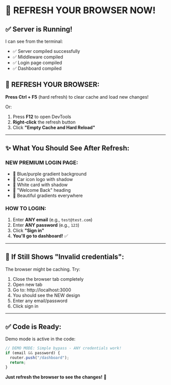 # 🔄 REFRESH YOUR BROWSER NOW!

## ✅ Server is Running!

I can see from the terminal:
- ✅ Server compiled successfully
- ✅ Middleware compiled  
- ✅ Login page compiled
- ✅ Dashboard compiled

## 🔄 REFRESH YOUR BROWSER:

**Press Ctrl + F5** (hard refresh) to clear cache and load new changes!

Or:
1. Press **F12** to open DevTools
2. **Right-click** the refresh button
3. Click **"Empty Cache and Hard Reload"**

---

## ✨ What You Should See After Refresh:

### **NEW PREMIUM LOGIN PAGE:**
- 🔵 Blue/purple gradient background
- 🚗 Car icon logo with shadow
- 🎨 White card with shadow
- 📝 "Welcome Back" heading
- 💫 Beautiful gradients everywhere

### **HOW TO LOGIN:**
1. Enter **ANY email** (e.g., `test@test.com`)
2. Enter **ANY password** (e.g., `123`)
3. Click **"Sign in"**
4. **You'll go to dashboard!** ✅

---

## 🚨 If Still Shows "Invalid credentials":

The browser might be caching. Try:
1. Close the browser tab completely
2. Open new tab
3. Go to: http://localhost:3000
4. You should see the NEW design
5. Enter any email/password
6. Click sign in

---

## ✅ Code is Ready:

Demo mode is active in the code:
```typescript
// DEMO MODE: Simple bypass - ANY credentials work!
if (email && password) {
  router.push("/dashboard");
  return;
}
```

**Just refresh the browser to see the changes!** 🔄

